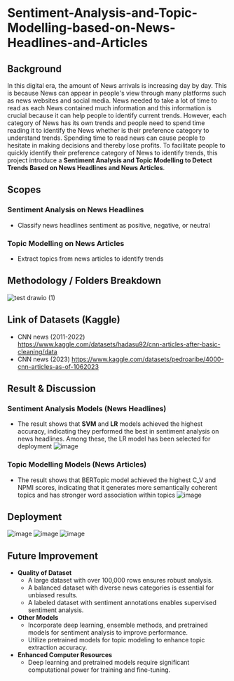﻿# Sentiment-Analysis-and-Topic-Modelling-based-on-News-Headlines-and-Articles
 
## Background
In this digital era, the amount of News arrivals is increasing day by day. This is because News can appear in people's view through many platforms such as news websites and social media. News needed to take a lot of time to read as each News contained much information and this information is crucial because it can help people to identify current trends. However, each category of News has its own trends and people need to spend time reading it to identify the News whether is their preference category to understand trends. Spending time to read news can cause people to hesitate in making decisions and thereby lose profits. To facilitate people to quickly identify their preference category of News to identify trends, this project introduce a **Sentiment Analysis and Topic Modelling to Detect Trends Based on News Headlines and News Articles**. 

## Scopes
### Sentiment Analysis on News Headlines
  - Classify news headlines sentiment as positive, negative, or neutral
### Topic Modelling on News Articles
  - Extract topics from news articles to identify trends

## Methodology / Folders Breakdown
![test drawio (1)](https://github.com/user-attachments/assets/f41a375c-cc6f-4d12-be5a-78dbd42bf4c5)

## Link of Datasets (Kaggle)
- CNN news (2011-2022)
https://www.kaggle.com/datasets/hadasu92/cnn-articles-after-basic-cleaning/data
- CNN news (2023)
https://www.kaggle.com/datasets/pedroaribe/4000-cnn-articles-as-of-1062023

## Result & Discussion
### Sentiment Analysis Models (News Headlines)
- The result shows that **SVM** and **LR** models achieved the highest accuracy, indicating they performed the best in sentiment analysis on news headlines. Among these, the LR model has been selected for deployment
![image](https://github.com/user-attachments/assets/c6edd5f0-219a-4456-82a4-a14431326490)
### Topic Modelling Models (News Articles)
- The result shows that BERTopic model achieved the highest C_V and NPMI scores, indicating that it generates more semantically coherent topics and has stronger word association within topics
![image](https://github.com/user-attachments/assets/c8afc5ae-2d1f-4815-ae4b-213ee8f20805)

## Deployment
![image](https://github.com/user-attachments/assets/a18cfb15-d884-43a9-8560-6964d0981b12)
![image](https://github.com/user-attachments/assets/a7b3eeb7-889f-49b0-887d-d5aa5a8c5c28)
![image](https://github.com/user-attachments/assets/925d53e9-6a86-4758-9e4e-89dae7976d83)

## Future Improvement
- **Quality of Dataset**
  - A large dataset with over 100,000 rows ensures robust analysis.
  - A balanced dataset with diverse news categories is essential for unbiased results.
  - A labeled dataset with sentiment annotations enables supervised sentiment analysis.
- **Other Models**
  - Incorporate deep learning, ensemble methods, and pretrained models for sentiment analysis to improve performance.
  - Utilize pretrained models for topic modeling to enhance topic extraction accuracy.
- **Enhanced Computer Resources**
  - Deep learning and pretrained models require significant computational power for training and fine-tuning.




